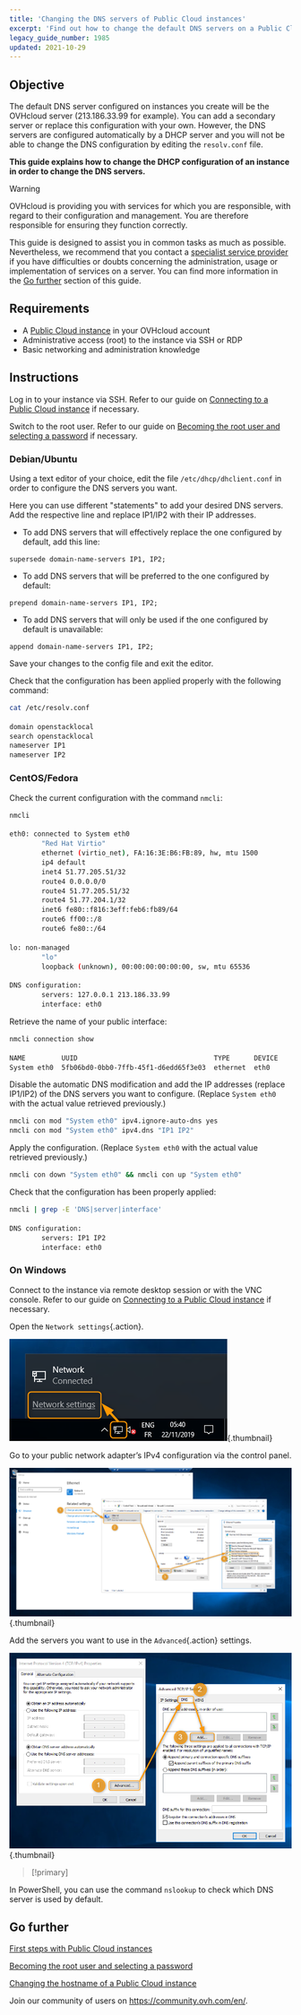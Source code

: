 ```yaml
---
title: 'Changing the DNS servers of Public Cloud instances'
excerpt: 'Find out how to change the default DNS servers on a Public Cloud instance'
legacy_guide_number: 1985
updated: 2021-10-29
---
```


## Objective

The default DNS server configured on instances you create will be the OVHcloud server (213.186.33.99 for example). You can add a secondary server or replace this configuration with your own. However, the DNS servers are configured automatically by a DHCP server and you will not be able to change the DNS configuration by editing the `resolv.conf` file.

**This guide explains how to change the DHCP configuration of an instance in order to change the DNS servers.**

> [!warning]
>OVHcloud is providing you with services for which you are responsible, with regard to their configuration and management. You are therefore responsible for ensuring they function correctly.
>
>This guide is designed to assist you in common tasks as much as possible. Nevertheless, we recommend that you contact a [specialist service provider](https://partner.ovhcloud.com/en-gb/directory/) if you have difficulties or doubts concerning the administration, usage or implementation of services on a server. You can find more information in the [Go further](#gofurther) section of this guide.
>

## Requirements

- A [Public Cloud instance](https://www.ovhcloud.com/en-gb/public-cloud/) in your OVHcloud account
- Administrative access (root) to the instance via SSH or RDP
- Basic networking and administration knowledge

## Instructions

Log in to your instance via SSH. Refer to our guide on [Connecting to a Public Cloud instance](/pages/platform/public-cloud/public-cloud-first-steps#connect-to-instance) if necessary.

Switch to the root user. Refer to our guide on [Becoming the root user and selecting a password](/pages/public_cloud/compute/become_root_and_change_password) if necessary.

### Debian/Ubuntu

Using a text editor of your choice, edit the file `/etc/dhcp/dhclient.conf` in order to configure the DNS servers you want.

Here you can use different "statements" to add your desired DNS servers. Add the respective line and replace IP1/IP2 with their IP addresses.

- To add DNS servers that will effectively replace the one configured by default, add this line:
  
```console
supersede domain-name-servers IP1, IP2;
```

- To add DNS servers that will be preferred to the one configured by default:
    
```console
prepend domain-name-servers IP1, IP2;
```

- To add DNS servers that will only be used if the one configured by default is unavailable:
    
```console
append domain-name-servers IP1, IP2;
```

Save your changes to the config file and exit the editor.

Check that the configuration has been applied properly with the following command:

```bash
cat /etc/resolv.conf

domain openstacklocal
search openstacklocal
nameserver IP1
nameserver IP2
```

### CentOS/Fedora

Check the current configuration with the command `nmcli`:

```bash
nmcli
 
eth0: connected to System eth0
        "Red Hat Virtio"
        ethernet (virtio_net), FA:16:3E:B6:FB:89, hw, mtu 1500
        ip4 default
        inet4 51.77.205.51/32
        route4 0.0.0.0/0
        route4 51.77.205.51/32
        route4 51.77.204.1/32
        inet6 fe80::f816:3eff:feb6:fb89/64
        route6 ff00::/8
        route6 fe80::/64
 
lo: non-managed
        "lo"
        loopback (unknown), 00:00:00:00:00:00, sw, mtu 65536
 
DNS configuration:
        servers: 127.0.0.1 213.186.33.99
        interface: eth0
```

Retrieve the name of your public interface:

```bash
nmcli connection show
 
NAME         UUID                                  TYPE      DEVICE
System eth0  5fb06bd0-0bb0-7ffb-45f1-d6edd65f3e03  ethernet  eth0
```

Disable the automatic DNS modification and add the IP addresses (replace IP1/IP2) of the DNS servers you want to configure. (Replace `System eth0` with the actual value retrieved previously.)

```bash
nmcli con mod "System eth0" ipv4.ignore-auto-dns yes
nmcli con mod "System eth0" ipv4.dns "IP1 IP2"
```

Apply the configuration. (Replace `System eth0` with the actual value retrieved previously.)

```bash
nmcli con down "System eth0" && nmcli con up "System eth0"
```

Check that the configuration has been properly applied:

```bash
nmcli | grep -E 'DNS|server|interface'
 
DNS configuration:
        servers: IP1 IP2
        interface: eth0
```

### On Windows

Connect to the instance via remote desktop session or with the VNC console. Refer to our guide on [Connecting to a Public Cloud instance](/pages/platform/public-cloud/public-cloud-first-steps#connect-to-instance) if necessary.

Open the `Network settings`{.action}.

![change-dns-servers](images/changednsservers1.png){.thumbnail}

Go to your public network adapter’s IPv4 configuration via the control panel.

![change-dns-servers](images/changednsservers2.png){.thumbnail}

Add the servers you want to use in the `Advanced`{.action} settings.

![change-dns-servers](images/changednsservers3.png){.thumbnail}

> [!primary]
>
In PowerShell, you can use the command `nslookup` to check which DNS server is used by default.
>

## Go further <a name="gofurther"></a>

[First steps with Public Cloud instances](/pages/public_cloud/compute/public-cloud-first-steps)

[Becoming the root user and selecting a password](/pages/public_cloud/compute/become_root_and_change_password)

[Changing the hostname of a Public Cloud instance](/pages/public_cloud/compute/changing_the_hostname_of_an_instance)

Join our community of users on <https://community.ovh.com/en/>.
